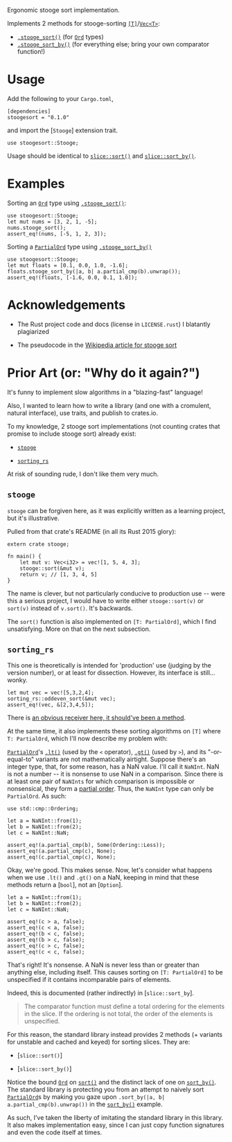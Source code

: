 Ergonomic stooge sort implementation.

Implements 2 methods for stooge-sorting [`[T]`](array)/[`Vec<T>`](std::vec::Vec):

* [`.stooge_sort()`](Stooge::stooge_sort) (for [`Ord`](std::cmp) types)
* [`.stooge_sort_by()`](Stooge::stooge_sort_by) (for everything else; bring your own comparator function!)

# Usage

Add the following to your `Cargo.toml`,

```text
[dependencies]
stoogesort = "0.1.0"
```

and import the [`Stooge`] extension trait.

```
use stoogesort::Stooge;
```

Usage should be identical to [`slice::sort()`](slice::sort) and
 [`slice::sort_by()`](slice::sort_by).

# Examples

Sorting an [`Ord`](std::cmp::Ord) type using
[`.stooge_sort()`](Stooge::stooge_sort):

```
use stoogesort::Stooge;
let mut nums = [3, 2, 1, -5];
nums.stooge_sort();
assert_eq!(nums, [-5, 1, 2, 3]);
```

Sorting a [`PartialOrd`](std::cmp::PartialOrd) type using
[`.stooge_sort_by()`](Stooge::stooge_sort_by)

```
use stoogesort::Stooge;
let mut floats = [0.1, 0.0, 1.0, -1.6];
floats.stooge_sort_by(|a, b| a.partial_cmp(b).unwrap());
assert_eq!(floats, [-1.6, 0.0, 0.1, 1.0]);
```

# Acknowledgements

* The Rust project code and docs (license in `LICENSE.rust`) I blatantly plagiarized

* The pseudocode in the [Wikipedia article for stooge sort](https://en.wikipedia.org/wiki/Stooge_sort)

# Prior Art (or: "Why do it again?")

It's funny to implement slow algorithms in a "blazing-fast" language!

Also, I wanted to learn how to write a library (and one with a
cromulent, natural interface), use traits, and publish to crates.io.

To my knowledge, 2 stooge sort implementations (not counting crates that
promise to include stooge sort) already exist:

* [`stooge`](https://github.com/tydus101/rust_stooge_sort)

* [`sorting_rs`](https://github.com/flakusha/sorting_rs)

At risk of sounding rude, I don't like them very much.

## `stooge`

`stooge` can be forgiven here, as it was explicitly written as a
learning project, but it's illustrative.

Pulled from that crate's README (in all its Rust 2015 glory):

```ignore
extern crate stooge;

fn main() {
	let mut v: Vec<i32> = vec![1, 5, 4, 3];
	stooge::sort(&mut v);
	return v; // [1, 3, 4, 5]
}
```

The name is clever, but not particularly conducive to production use --
were this a serious project, I would have to write either `stooge::sort(v)`
or `sort(v)` instead of `v.sort()`. It's backwards.

The `sort()` function is also implemented on `[T: PartialOrd]`,
which I find unsatisfying. More on that on the next subsection.


## `sorting_rs`

This one is theoretically is intended for 'production' use
(judging by the version number), or at least for dissection.
However, its interface is still... wonky.

```ignore
let mut vec = vec![5,3,2,4];
sorting_rs::oddeven_sort(&mut vec);
assert_eq!(vec, &[2,3,4,5]);
```

There is [an obvious receiver here, it should've been a method](https://rust-lang.github.io/api-guidelines/predictability.html#c-method).

At the same time, it also implements these sorting algorithms
on `[T]` where `T: PartialOrd`, which I'll now describe my problem with:

[`PartialOrd`](std::cmp::PartialOrd)'s [`.lt()`](std::cmp::PartialOrd::lt)
(used by the `<` operator), [`.gt()`](std::cmp::PartialOrd::gt) (used by `>`),
and its "-or-equal-to" variants are not mathematically airtight.
Suppose there's an integer type, that, for some reason, has a NaN value.
I'll call it `NaNInt`. NaN is not a number -- it is nonsense to use NaN
in a comparison. Since there is at least one pair of `NaNInts` for which
comparison is impossible or nonsensical, they form a
[partial order](https://en.wikipedia.org/wiki/Partially_ordered_set).
Thus, the `NaNInt` type can only be `PartialOrd`. As such:

```ignore
use std::cmp::Ordering;

let a = NaNInt::from(1);
let b = NaNInt::from(2);
let c = NaNInt::NaN;

assert_eq!(a.partial_cmp(b), Some(Ordering::Less));
assert_eq!(a.partial_cmp(c), None);
assert_eq!(c.partial_cmp(c), None);
```

Okay, we're good. This makes sense. Now, let's consider
what happens when we use `.lt()` and `.gt()` on a NaN,
keeping in mind that these methods return a [`bool`], not an [`Option`].

```ignore
let a = NaNInt::from(1);
let b = NaNInt::from(2);
let c = NaNInt::NaN;

assert_eq!(c > a, false);
assert_eq!(c < a, false);
assert_eq!(b < c, false);
assert_eq!(b > c, false);
assert_eq!(c > c, false);
assert_eq!(c < c, false);
```

That's right! It's nonsense. A NaN is never less than or greater than
anything else, including itself. This causes sorting on `[T: PartialOrd]`
to be unspecified if it contains incomparable pairs of elements.

Indeed, this is documented (rather indirectly) in [`slice::sort_by`].

> The comparator function must define a total ordering for the elements in
> the slice. If the ordering is not total, the order of the elements is unspecified.

For this reason, the standard library instead provides 2 methods
(+ variants for unstable and cached and keyed) for sorting slices. They are:

* [`slice::sort()`]

* [`slice::sort_by()`]

Notice the bound [`Ord`](std::cmp::Ord) on [`sort()`](slice::sort) and the distinct lack
of one on [`sort_by()`](slice::sort_by). The standard library is protecting you from an
attempt to naively sort [`PartialOrd`](std::cmp::PartialOrd)s by making you gaze upon
`.sort_by(|a, b| a.partial_cmp(b).unwrap())` in the [`sort_by()`](slice::sort_by) example.

As such, I've taken the liberty of imitating the standard library in this library.
It also makes implementation easy, since I can just copy function signatures and
even the code itself at times.
